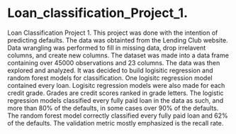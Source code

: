 # Loan_classification_Project_1.
Loan Classification Project 1.
This project was done with the intention of predicting defaults. The data was obtainted from the Lending Club website. 
Data wrangling was performed to fill in missing data, drop irrelavent columns, and create new columns. The dataset was 
made into a data frame containing over 45000 observations and 23 columns. The data was then explored and analyzed. It was 
decided to build logisitic regression and random forest models for classification. One logisitc regression model contained every loan. Logisitc regression models were also made for each credit grade. Grades are credit scores ranked in grade letters. The 
logistic regression models classified every fully paid loan in the data as such, and more than 80% of the defaults, in some 
cases over 90% of the defaults. The random forest model correctly classified every fully paid loan and 62% of the defaults. The
validation metric mostly emphasized is the recall rate. 
